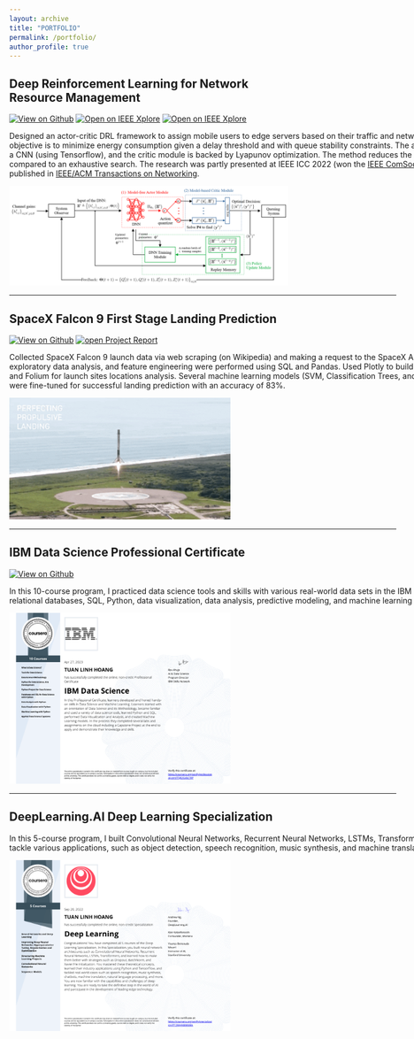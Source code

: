 ```yaml
---
layout: archive
title: "PORTFOLIO"
permalink: /portfolio/
author_profile: true
---
```


<!-- Google tag (gtag.js) -->
<script async src="https://www.googletagmanager.com/gtag/js?id=G-FTB71GTS1Y"></script>
<script>
  window.dataLayer = window.dataLayer || [];
  function gtag(){dataLayer.push(arguments);}
  gtag('js', new Date());

  gtag('config', 'G-FTB71GTS1Y');
</script>

<!-- {% include base_path %} -->


<!-- {% for post in site.portfolio %}
  {% include archive-single.html %}
{% endfor %} -->

## Deep Reinforcement Learning for Network Resource Management
[![View on Github](https://img.shields.io/badge/GitHub-View_on_GitHub-red?logo=GitHub)](https://github.com/linhhoang-ex/edgecomputing-drl) [![Open on IEEE Xplore](https://img.shields.io/badge/PDF-View_on_IEEE_Xplore-blue?logo=adobe-acrobat-reader&logoColor=white)](https://ieeexplore.ieee.org/document/10102429) [![Open on IEEE Xplore](https://img.shields.io/badge/PDF-Preprint_on_TechRxiv-blue?logo=adobe-acrobat-reader&logoColor=white)](/files/TechRxiv-ToN-DualConnectivity.pdf)
<p style='width:900px'>Designed an actor-critic DRL framework to assign mobile users to edge servers based on their traffic and network conditions. The objective is to minimize energy consumption given a delay threshold and with queue stability constraints. The actor module is based on a CNN (using Tensorflow), and the critic module is backed by Lyapunov optimization. The method reduces the energy to a 3% gap compared to an exhaustive search. The research was partly presented at IEEE ICC 2022 (won the <a href="https://icc2022.ieee-icc.org/registration/student-travel-grants.html">IEEE ComSoc Travel Grant</a>) and published in <a href="https://ieeexplore.ieee.org/document/10102429">IEEE/ACM Transactions on Networking</a>.</p>
<img src='/images/portfolio-ToN-methodology.png' width='700'>
<hr width="700px">

## SpaceX Falcon 9 First Stage Landing Prediction 
[![View on Github](https://img.shields.io/badge/GitHub-View_on_GitHub-red?logo=GitHub)](https://github.com/linhhoang-ex/SpaceX-Falcon9) [![open Project Report](https://img.shields.io/badge/PDF-View_Project_Report-blue?logo=adobe-acrobat-reader&logoColor=white)](/files/ds-capstone-project-report.pdf)

<p style='width:900px'>Collected SpaceX Falcon 9 launch data via web scraping (on Wikipedia) and making a request to the SpaceX API. Data wrangling, exploratory data analysis, and feature engineering were performed using SQL and Pandas. Used Plotly to build an interactive dashboard and Folium for launch sites locations analysis. Several machine learning models (SVM, Classification Trees, and Logistic Regression) were fine-tuned for successful landing prediction with an accuracy of 83%.</p>
<img src='/images/spacex-landing.gif' width='400'>
<hr width="700px">

## IBM Data Science Professional Certificate 
[![View on Github](https://img.shields.io/badge/GitHub-View_on_Github-red?logo=GitHub)](https://github.com/linhhoang-ex/ibm-ds-labs)
<p style='width:900px'>In this 10-course program, I practiced data science tools and skills with various real-world data sets in the IBM Cloud, including relational databases, SQL, Python, data visualization, data analysis, predictive modeling, and machine learning algorithms.</p>
<a href="https://www.coursera.org/account/accomplishments/specialization/certificate/T5J82G4VLTFP"><img src='/images/certi-ibm-ds.png' width='400'></a>
<hr width="700px">

## DeepLearning.AI Deep Learning Specialization
<p style='width:900px'>In this 5-course program, I built Convolutional Neural Networks, Recurrent Neural Networks, LSTMs, Transformers using Tensorflow to tackle various applications, such as object detection, speech recognition, music synthesis, and machine translation.</p>
<a href="https://www.coursera.org/account/accomplishments/specialization/certificate/TT2MHF48M4MA"><img src='/images/Certi-DL-Specialization.png' width='400'></a>

